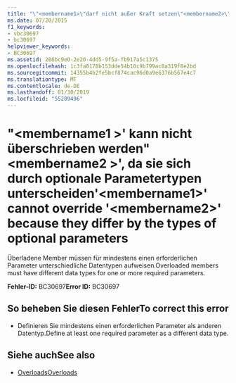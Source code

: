 ```yaml
---
title: "\"<membername1>\"darf nicht außer Kraft setzen\"<membername2>\" da sich die Typen der optionalen Parameter unterscheiden"
ms.date: 07/20/2015
f1_keywords:
- vbc30697
- bc30697
helpviewer_keywords:
- BC30697
ms.assetid: 286bc9e0-2e20-4dd5-9f5a-fb917a5c1375
ms.openlocfilehash: 1c3fa8178b153dde54b10c9b799ac8a319f8e2bd
ms.sourcegitcommit: 14355b4b2fe5bcf874cac96d0a9e6376b567e4c7
ms.translationtype: MT
ms.contentlocale: de-DE
ms.lasthandoff: 01/30/2019
ms.locfileid: "55289496"
---
```

# <a name="membername1-cannot-override-membername2-because-they-differ-by-the-types-of-optional-parameters"></a><span data-ttu-id="402c1-102">"\<membername1 >' kann nicht überschrieben werden"\<membername2 >', da sie sich durch optionale Parametertypen unterscheiden</span><span class="sxs-lookup"><span data-stu-id="402c1-102">'\<membername1>' cannot override '\<membername2>' because they differ by the types of optional parameters</span></span>
<span data-ttu-id="402c1-103">Überladene Member müssen für mindestens einen erforderlichen Parameter unterschiedliche Datentypen aufweisen.</span><span class="sxs-lookup"><span data-stu-id="402c1-103">Overloaded members must have different data types for one or more required parameters.</span></span>  
  
 <span data-ttu-id="402c1-104">**Fehler-ID:** BC30697</span><span class="sxs-lookup"><span data-stu-id="402c1-104">**Error ID:** BC30697</span></span>  
  
## <a name="to-correct-this-error"></a><span data-ttu-id="402c1-105">So beheben Sie diesen Fehler</span><span class="sxs-lookup"><span data-stu-id="402c1-105">To correct this error</span></span>  
  
-   <span data-ttu-id="402c1-106">Definieren Sie mindestens einen erforderlichen Parameter als anderen Datentyp.</span><span class="sxs-lookup"><span data-stu-id="402c1-106">Define at least one required parameter as a different data type.</span></span>  
  
## <a name="see-also"></a><span data-ttu-id="402c1-107">Siehe auch</span><span class="sxs-lookup"><span data-stu-id="402c1-107">See also</span></span>
- [<span data-ttu-id="402c1-108">Overloads</span><span class="sxs-lookup"><span data-stu-id="402c1-108">Overloads</span></span>](../../visual-basic/language-reference/modifiers/overloads.md)
